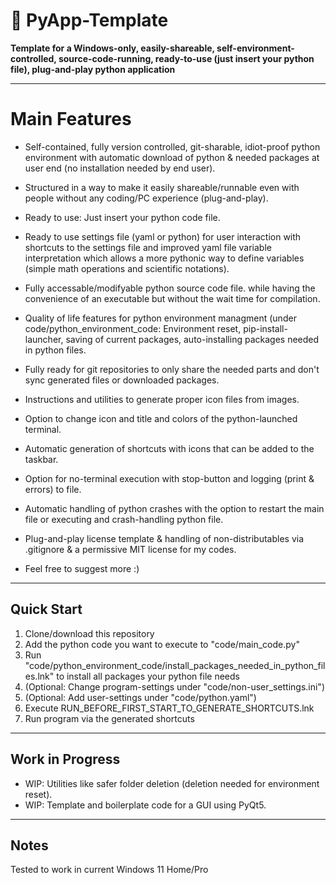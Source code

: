 # 🐍 PyApp-Template

**Template for a Windows-only, easily-shareable, self-environment-controlled, source-code-running, ready-to-use (just insert your python file), plug-and-play python application** 

---

# Main Features

- Self-contained, fully version controlled, git-sharable, idiot-proof python environment with automatic download of python & needed packages at user end (no installation needed by end user).
- Structured in a way to make it easily shareable/runnable even with people without any coding/PC experience (plug-and-play).
- Ready to use: Just insert your python code file.
- Ready to use settings file (yaml or python) for user interaction with shortcuts to the settings file and improved yaml file variable interpretation which allows a more pythonic way to define variables (simple math operations and scientific notations).
- Fully accessable/modifyable python source code file. while having the convenience of an executable but without the wait time for compilation.
- Quality of life features for python environment managment (under code/python_environment_code: Environment reset, pip-install-launcher, saving of current packages, auto-installing packages needed in python files.
- Fully ready for git repositories to only share the needed parts and don't sync generated files or downloaded packages.
- Instructions and utilities to generate proper icon files from images.
- Option to change icon and title and colors of the python-launched terminal.
- Automatic generation of shortcuts with icons that can be added to the taskbar.
- Option for no-terminal execution with stop-button and logging (print & errors) to file.
- Automatic handling of python crashes with the option to restart the main file or executing and crash-handling python file.
- Plug-and-play license template & handling of non-distributables via .gitignore & a permissive MIT license for my codes.

- Feel free to suggest more :)

---

## Quick Start

1. Clone/download this repository
2. Add the python code you want to execute to "code/main_code.py"
3. Run "code/python_environment_code/install_packages_needed_in_python_files.lnk" to install all packages your python file needs
4. (Optional: Change program-settings under "code/non-user_settings.ini")
5. (Optional: Add user-settings under "code/python.yaml")
6. Execute RUN_BEFORE_FIRST_START_TO_GENERATE_SHORTCUTS.lnk
7. Run program via the generated shortcuts 

---

## Work in Progress

- WIP: Utilities like safer folder deletion (deletion needed for environment reset).
- WIP: Template and boilerplate code for a GUI using PyQt5.

---

## Notes

Tested to work in current Windows 11 Home/Pro
